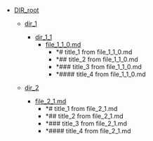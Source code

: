 - <a href = "F:\Node_projects\Node_Way\Jobs\CataloguerFs\CreateCatalog\AFP5_0.1_ctlg_1_to_2.v.0.1.7.1\Examples\cleare\DIR_root\cat.DIR_root\dir.DIR_root.md">DIR_root</a>
    - <a href = "F:\Node_projects\Node_Way\Jobs\CataloguerFs\CreateCatalog\AFP5_0.1_ctlg_1_to_2.v.0.1.7.1\Examples\cleare\DIR_root\dir_1\cat.dir_1\dir.dir_1.md">dir_1</a>
        - <a href = "F:\Node_projects\Node_Way\Jobs\CataloguerFs\CreateCatalog\AFP5_0.1_ctlg_1_to_2.v.0.1.7.1\Examples\cleare\DIR_root\dir_1\dir_1_1\cat.dir_1_1\dir.dir_1_1.md">dir_1_1</a>
            - <a href = "F:\Node_projects\Node_Way\Jobs\CataloguerFs\CreateCatalog\AFP5_0.1_ctlg_1_to_2.v.0.1.7.1\Examples\cleare\DIR_root\dir_1\dir_1_1\file_1_1_0.md">file_1_1_0.md</a>
                - *# title_1 from file_1_1_0.md
                - *## title_2 from file_1_1_0.md
                - *### title_3 from file_1_1_0.md
                - *#### title_4 from file_1_1_0.md
        
    
    - <a href = "F:\Node_projects\Node_Way\Jobs\CataloguerFs\CreateCatalog\AFP5_0.1_ctlg_1_to_2.v.0.1.7.1\Examples\cleare\DIR_root\dir_2\cat.dir_2\dir.dir_2.md">dir_2</a>
        - <a href = "F:\Node_projects\Node_Way\Jobs\CataloguerFs\CreateCatalog\AFP5_0.1_ctlg_1_to_2.v.0.1.7.1\Examples\cleare\DIR_root\dir_2\file_2_1.md">file_2_1.md</a>
            - *# title_1 from file_2_1.md
            - *## title_2 from file_2_1.md
            - *### title_3 from file_2_1.md
            - *#### title_4 from file_2_1.md
    
